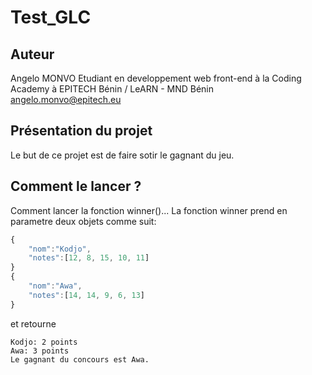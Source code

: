 # Test_GLC

## Auteur
Angelo MONVO
Etudiant en developpement web front-end à la Coding Academy à EPITECH Bénin / LeARN - MND Bénin
[angelo.monvo@epitech.eu](mailto:angelo.monvo@epitech.eu) 

## Présentation du projet
Le but de ce projet est de faire sotir le gagnant du jeu.

## Comment le lancer ?
Comment lancer la fonction winner()...
La fonction winner prend en parametre deux objets comme suit:
```javascript
{
    "nom":"Kodjo",
    "notes":[12, 8, 15, 10, 11]
}
{
    "nom":"Awa",
    "notes":[14, 14, 9, 6, 13]
}
```
et retourne

    Kodjo: 2 points
    Awa: 3 points
    Le gagnant du concours est Awa.
